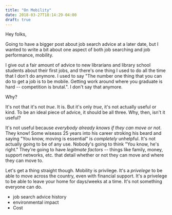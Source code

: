 ```yaml
---
title: "On Mobility"
date: 2018-03-27T18:14:29-04:00
draft: true
---
```


Hey folks,

Going to have a bigger post about job search advice at a later date, but I wanted to write a bit about one aspect of both
job searching and job performance, mobility.

I give out a fair amount of advice to new librarians and library school students about their first jobs, and there's one thing I used to do all the time that I don't do anymore. I used to say "The number one thing that you can do to get a job is to be mobile. Getting work around where you graduate is hard -- competition is brutal.". I don't say that anymore.

Why?

It's not that it's not *true*. It is. But it's only *true*, it's not actually useful or kind. To be an ideal piece of advice, it should be all three. Why, then, isn't it useful?

It's not useful because *everybody already knows if they can move or not*.  They know! Some wiseass 25 years into his career stroking his beard and saying "You know, moving is essential" is *completely* unhelpful. It's not actually going to be of any use. Nobody's going to think "You know, he's right." They're going to have *legitmate factors* -- things like family, money, support networks, etc. that detail whether or not they can move and where they can move to.

Let's get a thing straight though. Mobility is privilege. It's a *privelege* to be able to move across the country, even with financial support. It's a privelege to be able to leave your home for days/weeks at a time. It's not something everyone can do. 

* job search advice history
* environmental impact
* Cost
 

